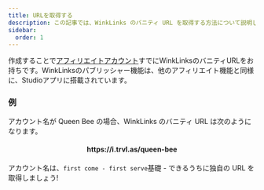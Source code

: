 ```yaml
---
title: URLを取得する
description: この記事では、WinkLinks のバニティ URL を取得する方法について説明します。
sidebar:
  order: 1
---
```

作成することで[アフィリエイトアカウント](/studio/what-is-studio)すでにWinkLinksのバニティURLをお持ちです。WinkLinksのパブリッシャー機能は、他のアフィリエイト機能と同様に、Studioアプリに搭載されています。

### 例

アカウント名が Queen Bee の場合、WinkLinks のバニティ URL は次のようになります。

<h4 align="center">https://i.trvl.as/queen-bee</h4>


アカウント名は、`first come - first serve`基礎 - できるうちに独自の URL を取得しましょう!

